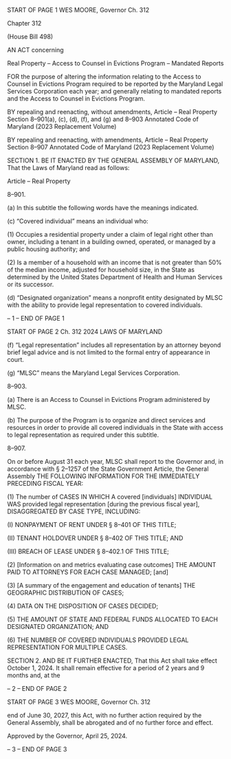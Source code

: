 START OF PAGE 1
WES MOORE, Governor Ch. 312

Chapter 312

(House Bill 498)

AN ACT concerning

Real Property – Access to Counsel in Evictions Program – Mandated Reports

FOR the purpose of altering the information relating to the Access to Counsel in Evictions
Program required to be reported by the Maryland Legal Services Corporation each
year; and generally relating to mandated reports and the Access to Counsel in
Evictions Program.

BY repealing and reenacting, without amendments,
Article – Real Property
Section 8–901(a), (c), (d), (f), and (g) and 8–903
Annotated Code of Maryland
(2023 Replacement Volume)

BY repealing and reenacting, with amendments,
Article – Real Property
Section 8–907
Annotated Code of Maryland
(2023 Replacement Volume)

SECTION 1. BE IT ENACTED BY THE GENERAL ASSEMBLY OF MARYLAND,
That the Laws of Maryland read as follows:

Article – Real Property

8–901.

(a) In this subtitle the following words have the meanings indicated.

(c) “Covered individual” means an individual who:

(1) Occupies a residential property under a claim of legal right other than
owner, including a tenant in a building owned, operated, or managed by a public housing
authority; and

(2) Is a member of a household with an income that is not greater than 50%
of the median income, adjusted for household size, in the State as determined by the United
States Department of Health and Human Services or its successor.

(d) “Designated organization” means a nonprofit entity designated by MLSC with
the ability to provide legal representation to covered individuals.

– 1 –
END OF PAGE 1

START OF PAGE 2
Ch. 312 2024 LAWS OF MARYLAND

(f) “Legal representation” includes all representation by an attorney beyond brief
legal advice and is not limited to the formal entry of appearance in court.

(g) “MLSC” means the Maryland Legal Services Corporation.

8–903.

(a) There is an Access to Counsel in Evictions Program administered by MLSC.

(b) The purpose of the Program is to organize and direct services and resources
in order to provide all covered individuals in the State with access to legal representation
as required under this subtitle.

8–907.

On or before August 31 each year, MLSC shall report to the Governor and, in
accordance with § 2–1257 of the State Government Article, the General Assembly THE
FOLLOWING INFORMATION FOR THE IMMEDIATELY PRECEDING FISCAL YEAR:

(1) The number of CASES IN WHICH A covered [individuals] INDIVIDUAL
WAS provided legal representation [during the previous fiscal year], DISAGGREGATED BY
CASE TYPE, INCLUDING:

(I) NONPAYMENT OF RENT UNDER § 8–401 OF THIS TITLE;

(II) TENANT HOLDOVER UNDER § 8–402 OF THIS TITLE; AND

(III) BREACH OF LEASE UNDER § 8–402.1 OF THIS TITLE;

(2) [Information on and metrics evaluating case outcomes] THE AMOUNT
PAID TO ATTORNEYS FOR EACH CASE MANAGED; [and]

(3) [A summary of the engagement and education of tenants] THE
GEOGRAPHIC DISTRIBUTION OF CASES;

(4) DATA ON THE DISPOSITION OF CASES DECIDED;

(5) THE AMOUNT OF STATE AND FEDERAL FUNDS ALLOCATED TO
EACH DESIGNATED ORGANIZATION; AND

(6) THE NUMBER OF COVERED INDIVIDUALS PROVIDED LEGAL
REPRESENTATION FOR MULTIPLE CASES.

SECTION 2. AND BE IT FURTHER ENACTED, That this Act shall take effect
October 1, 2024. It shall remain effective for a period of 2 years and 9 months and, at the

– 2 –
END OF PAGE 2

START OF PAGE 3
WES MOORE, Governor Ch. 312

end of June 30, 2027, this Act, with no further action required by the General Assembly,
shall be abrogated and of no further force and effect.

Approved by the Governor, April 25, 2024.

– 3 –
END OF PAGE 3